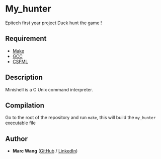 # My_hunter
Epitech first year project
  Duck hunt the game !

## Requirement
 - [Make](https://www.gnu.org/software/make/)
 - [GCC](https://gcc.gnu.org/)
 - [CSFML](https://www.sfml-dev.org/download/csfml/)
 
## Description
  Minishell is a C Unix command interpreter.

## Compilation
  Go to the root of the repository and run `make`, this will build the `my_hunter` executable file

## Author
* **Marc Wang** ([GitHub](https://github.com/Hardfliper) / [LinkedIn](https://www.linkedin.com/in/marc-wang-07528417b/))
